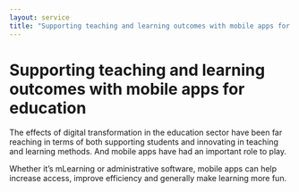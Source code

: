 ```yaml
---
layout: service
title: "Supporting teaching and learning outcomes with mobile apps for education"
---
```


# Supporting teaching and learning outcomes with mobile apps for education
The effects of digital transformation in the education sector have been far reaching in terms of both supporting students and innovating in teaching and learning methods. And mobile apps have had an important role to play.

Whether it’s mLearning or administrative software, mobile apps can help increase access, improve efficiency and generally make learning more fun.